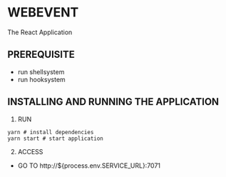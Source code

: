 # WEBEVENT
The React Application

## PREREQUISITE
- run shellsystem
- run hooksystem

## INSTALLING AND RUNNING THE APPLICATION
1. RUN
```shell
yarn # install dependencies
yarn start # start application
```

2. ACCESS 
  - GO TO http://${process.env.SERVICE_URL}:7071
